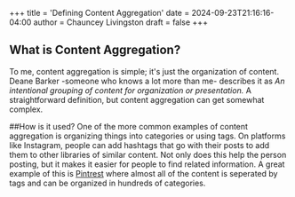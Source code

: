 +++
title = 'Defining Content Aggregation'
date = 2024-09-23T21:16:16-04:00
author = Chauncey Livingston
draft = false
+++
## What is Content Aggregation?
To me, content aggregation is simple; it's just the organization of content. Deane Barker -someone who knows a lot more than me- describes it as
*An intentional grouping of content for organization or presentation.*
A straightforward definition, but content aggregation can get somewhat complex.

##How is it used?
One of the more common examples of content aggregation is organizing things into categories or using tags. On platforms like Instagram, people can add hashtags that go with their posts to add them to other libraries of similar content. Not only does this help the person posting, but it makes it easier for people to find related information. A great example of this is
[Pintrest](https://www.pinterest.com/) where almost all of the content is seperated by tags and can be organized in hundreds of categories.
	
